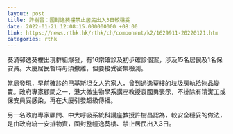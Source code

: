 ```yaml
---
layout: post
title: 許樹昌：圍封逸葵樓禁止居民出入3日較穩妥
date: 2022-01-21 12:08:15.000000000 +08:00
link: https://news.rthk.hk/rthk/ch/component/k2/1629911-20220121.htm
categories: rthk
---
```


葵涌邨逸葵樓出現群組爆發，有16宗確診及初步確診個案，涉及15名居民及1名保安員。大廈居民暫時毋須撤離，但要接受密集檢測。

當局發現，早前確診的巴基斯坦女人的家人，曾到過逸葵樓的垃圾房執拾物品變賣。政府專家顧問之一，港大微生物學系講座教授袁國勇表示，不排除有清潔工或保安員受感染，再在大廈引發超級傳播。

另一名政府專家顧問、中大呼吸系統科講座教授許樹昌認為，較安全穩妥的做法，是由政府統一安排物資，圍封整幢逸葵樓、禁止居民出入3日。
